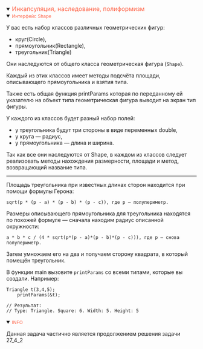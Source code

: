 <details open>
<summary><span style="color:tomato;font-size:16px">Инкапсуляция, наследование, полиформизм</span></summary>
<details open>
<summary><span style="color:tomato;font-size:12px">Интерфейс Shape</span></summary>

У вас есть набор классов различных геометрических фигур: 

- круг(Circle), 
- прямоугольник(Rectangle),
- треугольник(Triangle) 

Они наследуются от общего класса геометрическая фигура (`Shape`). 

Каждый из этих классов имеет методы подсчёта площади, описывающего прямоугольника и взятия типа. 

Также есть общая функция printParams которая по переданному ей указателю 
на объект типа геометрическая фигура выводит на экран тип фигуры.

У каждого из классов будет разный набор полей:

- у треугольника будут три стороны в виде переменных double, 
- у круга — радиус, 
- у прямоугольника — длина и ширина. 

Так как все они наследуются от Shape, в каждом из классов следует реализовать методы нахождения 
размерности, площади и метод, возвращающий название типа.

---

Площадь треугольника при известных длинах сторон находится при помощи формулы Герона:

```text
sqrt(p * (p - a) * (p - b) * (p - c)), где p — полупериметр.
```

Размеры описывающего прямоугольника для треугольника находятся по похожей формуле — сначала находим радиус описанной окружности:

```text
a * b * c / (4 * sqrt(p*(p - a)*(p - b)*(p - c))), где р — снова полупериметр.
```

Затем умножаем его на два и получаем сторону квадрата, в который помещён треугольник.

В функции main вызовите `printParams` со всеми типами, которые вы создали. Например:

```text
Triangle t(3,4,5); 
    printParams(&t);

// Результат: 
// Type: Triangle. Square: 6. Width: 5. Height: 5
```

</details>

<details open>
<summary><span style="color:tomato;font-size:12px">INFO</span></summary>

Данная задача частично является продолжением решения задачи 27_4_2 

</details>
</details>